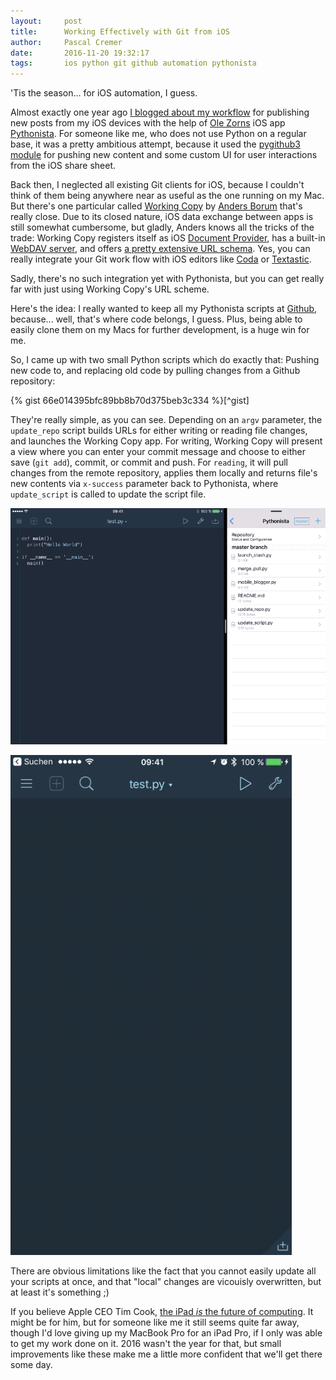 ```yaml
---
layout:     post
title:      Working Effectively with Git from iOS
author:     Pascal Cremer
date:       2016-11-20 19:32:17
tags:       ios python git github automation pythonista
---
```


'Tis the season... for iOS automation, I guess. 

Almost exactly one year ago [I blogged about my workflow](http://codenugget.co/2015/11/18/mobile-blogging-with-pythonista-jekyll-and-github.html) for publishing new posts from my iOS devices with the help of [Ole Zorns](https://twitter.com/olemoritz) iOS app [Pythonista](http://omz-software.com/pythonista/). For someone like me, who does not use Python on a regular base, it was a pretty ambitious attempt, because it used the [pygithub3 module](https://github.com/PyGithub/PyGithub) for pushing new content and some custom UI for user interactions from the iOS share sheet.

Back then, I neglected all existing Git clients for iOS, because I couldn't think of them being anywhere near as useful as the one running on my Mac. But there's one particular called [Working Copy](https://workingcopyapp.com/) by [Anders Borum](https://twitter.com/palmin) that's really close. Due to its closed nature, iOS data exchange between apps is still somewhat cumbersome, but gladly, Anders knows all the tricks of the trade: Working Copy registers itself as iOS [Document Provider](https://developer.apple.com/library/content/documentation/General/Conceptual/ExtensibilityPG/FileProvider.html), has a built-in [WebDAV server](https://en.wikipedia.org/wiki/WebDAV), and offers [a pretty extensive URL schema](https://workingcopyapp.com/url-schemes.html). Yes, you can really integrate your Git work flow with iOS editors like [Coda](https://panic.com/coda-ios/) or [Textastic](https://www.textasticapp.com/).

Sadly, there's no such integration yet with Pythonista, but you can get really far with just using Working Copy's URL scheme.

Here's the idea: I really wanted to keep all my Pythonista scripts at [Github](https://github.com/), because... well, that's where code belongs, I guess. Plus, being able to easily clone them on my Macs for further development, is a huge win for me.

So, I came up with two small Python scripts which do exactly that: Pushing new code to, and replacing old code by pulling changes from a Github repository:

{% gist 66e014395bfc89bb8b70d375beb3c334 %}[^gist]

They're really simple, as you can see. Depending on an `argv` parameter, the `update_repo` script builds URLs for either writing or reading file changes, and launches the Working Copy app. For writing, Working Copy will present a view where you can enter your commit message and choose to either save (`git add`), commit, or commit and push. For `reading`, it will pull changes from the remote repository, applies them locally and returns file's new contents via `x-success` parameter back to Pythonista, where `update_script` is called to update the script file.

![Working Copy and Pythonista on iPad](https://raw.githubusercontent.com/b00giZm/b00gizm.github.io/master/uploads/workingcopy-ipad.gif)

![Working Copy and Pythonista on iPhone](https://raw.githubusercontent.com/b00giZm/b00gizm.github.io/master/uploads/workingcopy-iphone.gif)

There are obvious limitations like the fact that you cannot easily update all your scripts at once, and that "local" changes are vicouisly overwritten, but at least it's something ;)

If you believe Apple CEO Tim Cook, [the iPad _is_ the future of computing](http://www.telegraph.co.uk/technology/2016/01/21/apples-tim-cook-declares-the-end-of-the-pc-and-hints-at-new-medi/). It might be for him, but for someone like me it still seems quite far away, though I'd love giving up my MacBook Pro for an iPad Pro, if I only was able to get my work done on it. 2016 wasn't the year for that, but small improvements like these make me a little more confident that we'll get there some day.